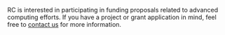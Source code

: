 RC is interested in participating in funding proposals related to advanced computing efforts. If you have a project or grant application in mind, feel free to [contact us](/service/consult/) for more information.
